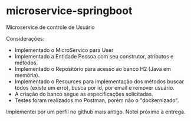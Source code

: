 # microservice-springboot

Microservice de controle de Usuário

Considerações:
- Implementado o MicroServico para User
- Implementado a Entidade Pessoa com seu construtor, atributos e métodos. 
- Implementado o Repositório para acesso ao banco H2 (Java em memória).
- Implementado o Resources para implementação dos métodos buscar todos (existe um erro), busca por id, por email e remover usuário. 
- A criação do banco segue as especificações solicitadas. 
- Testes foram realizados mo Postman, porém não o "dockernizado".

Implementei por um perfil no github mais antigo. Notei próximo a entrega. 
